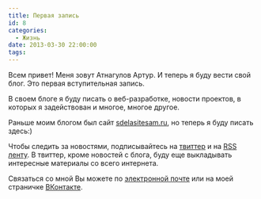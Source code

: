 ```yaml
---
title: Первая запись
id: 8
categories:
  - Жизнь
date: 2013-03-30 22:00:00
tags:
---
```


Всем привет! Меня зовут Атнагулов Артур. И теперь я буду вести свой блог. Это первая вступительная запись.

<!--more-->

В своем блоге я буду писать о веб-разработке, новости проектов, в которых я задействован и многое, многое другое. 

Раньше моим блогом был сайт [sdelasitesam.ru](http://sdelaysitesam.ru), но теперь я буду писать здесь:)

Чтобы следить за новостями, подписывайтесь на [твиттер](http://twitter.com/atnartur) и на [RSS ленту](http://feeds.feedburner.com/atnartur). В твиттер, кроме новостей с блога, буду еще выкладывать интересные материалы со всего интернета.

Связаться со мной Вы можете по [электронной почте](mailto:i@atnartur.ru) или на моей страничке [ВКонтакте](http://vk.com/atnartur).